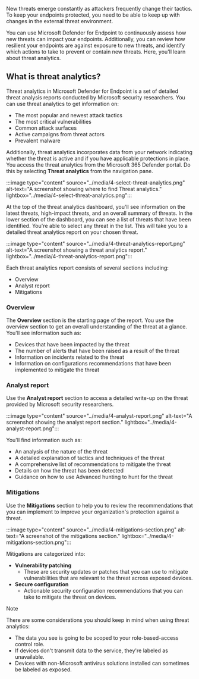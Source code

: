 New threats emerge constantly as attackers frequently change their tactics. To keep your endpoints protected, you need to be able to keep up with changes in the external threat environment.

You can use Microsoft Defender for Endpoint to continuously assess how new threats can impact your endpoints. Additionally, you can review how resilient your endpoints are against exposure to new threats, and identify which actions to take to prevent or contain new threats.
Here, you'll learn about threat analytics.

## What is threat analytics?

Threat analytics in Microsoft Defender for Endpoint is a set of detailed threat analysis reports conducted by Microsoft security researchers. You can use threat analytics to get information on:

- The most popular and newest attack tactics
- The most critical vulnerabilities
- Common attack surfaces
- Active campaigns from threat actors
- Prevalent malware

Additionally, threat analytics incorporates data from your network indicating whether the threat is active and if you have applicable protections in place. You access the threat analytics from the Microsoft 365 Defender portal. Do this by selecting **Threat analytics** from the navigation pane.

:::image type="content" source="../media/4-select-threat-analytics.png" alt-text="A screenshot showing where to find Threat analytics." lightbox="../media/4-select-threat-analytics.png":::

At the top of the threat analytics dashboard, you'll see information on the latest threats, high-impact threats, and an overall summary of threats. In the lower section of the dashboard, you can see a list of threats that have been identified. You're able to select any threat in the list. This will take you to a detailed threat analytics report on your chosen threat.

:::image type="content" source="../media/4-threat-analytics-report.png" alt-text="A screenshot showing a threat analytics report." lightbox="../media/4-threat-analytics-report.png":::

Each threat analytics report consists of several sections including:

- Overview
- Analyst report
- Mitigations

### Overview

The **Overview** section is the starting page of the report. You use the overview section to get an overall understanding of the threat at a glance. You'll see information such as:

- Devices that have been impacted by the threat
- The number of alerts that have been raised as a result of the threat
- Information on incidents related to the threat
- Information on configurations recommendations that have been implemented to mitigate the threat

### Analyst report

Use the **Analyst report** section to access a detailed write-up on the threat provided by Microsoft security researchers.

:::image type="content" source="../media/4-analyst-report.png" alt-text="A screenshot showing the analyst report section." lightbox="../media/4-analyst-report.png":::

You'll find information such as:

- An analysis of the nature of the threat
- A detailed explanation of tactics and techniques of the threat
- A comprehensive list of recommendations to mitigate the threat
- Details on how the threat has been detected
- Guidance on how to use Advanced hunting to hunt for the threat

### Mitigations

Use the **Mitigations** section to help you to review the recommendations that you can implement to improve your organization's protection against a threat.

:::image type="content" source="../media/4-mitigations-section.png" alt-text="A screenshot of the mitigations section." lightbox="../media/4-mitigations-section.png":::

Mitigations are categorized into:

- **Vulnerability patching**
  - These are security updates or patches that you can use to mitigate vulnerabilities that are relevant to the threat across exposed devices.
- **Secure configuration**
  - Actionable security configuration recommendations that you can take to mitigate the threat on devices.

> [!NOTE]
> There are some considerations you should keep in mind when using threat analytics:
>
> - The data you see is going to be scoped to your role-based-access control role.
> - If devices don't transmit data to the service, they're labeled as unavailable.
> - Devices with non-Microsoft antivirus solutions installed can sometimes be labeled as exposed.
